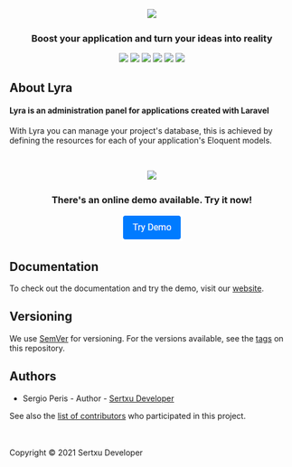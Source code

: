 <p align="center">
<img src="https://lyraadmin.dev/img/logo.png" width="400">
</p>

<h3 align="center">Boost your application and turn your ideas into reality</h3>
<p align="center">
<img src="https://img.shields.io/github/v/release/sertxudeveloper/Lyra">
<img src="https://img.shields.io/github/license/sertxudeveloper/Lyra">
<img src="https://img.shields.io/github/repo-size/sertxudeveloper/Lyra">
<img src="https://img.shields.io/github/stars/sertxudeveloper/Lyra">
<img src="https://img.shields.io/packagist/dt/sertxudeveloper/Lyra">
<img src="https://img.shields.io/github/issues/sertxudeveloper/Lyra">
</p>

## About Lyra
#### Lyra is an administration panel for applications created with Laravel
With Lyra you can manage your project's database, this is achieved by defining the resources for each of your application's Eloquent models.

<br>
<p align="center">
<img src="https://lyraadmin.dev/img/lyra_dashboard.png" width="700">
</p>

<h3 align="center">There's an online demo available. Try it now!</h3>

<a href="https://lyra.sertxudeveloper.com/lyra" align="center">
<p align="center"><img src="/.github/demo.png"></p>
</a>

## Documentation
To check out the documentation and try the demo, visit our [website](https://lyraadmin.dev).

## Versioning
We use [SemVer](http://semver.org/) for versioning. For the versions available, see the [tags](https://github.com/sertxudeveloper/Lyra/tags) on this repository.

## Authors
- Sergio Peris - Author - [Sertxu Developer](https://github.com/sertxudeveloper)

See also the [list of contributors](https://github.com/sertxudeveloper/Lyra/contributors) who participated in this project.

<br><br>
Copyright © 2021 Sertxu Developer

